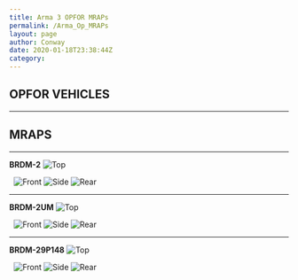 ```yaml
---
title: Arma 3 OPFOR MRAPs
permalink: /Arma_Op_MRAPs
layout: page
author: Conway
date: 2020-01-18T23:38:44Z
category: 
---
```


## OPFOR VEHICLES

___

## MRAPS

___

**BRDM-2**
![Top](https://i.imgur.com/MhLmCwg.png)

 
![Front](https://i.imgur.com/uJkKiVa.png)
![Side](https://i.imgur.com/mKBXEKA.png)
![Rear](https://i.imgur.com/nCpJYMJ.png)

___

**BRDM-2UM**
![Top](https://i.imgur.com/MMiYXXQ.png)

 
![Front](https://i.imgur.com/5ZDsoP4.png)
![Side](https://i.imgur.com/AgLk246.png)
![Rear](https://i.imgur.com/KZaIhEn.png)

___

**BRDM-29P148**
![Top](https://i.imgur.com/jRwHfJs.png)

 
![Front](https://i.imgur.com/klyYU2n.png)
![Side](https://i.imgur.com/e7P7L5h.png)
![Rear](https://i.imgur.com/0UnM0vQ.png)